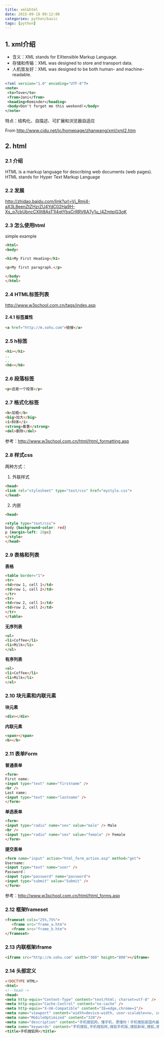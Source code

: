 ```yaml
---
title: xml&html
date: 2015-09-18 09:12:00
categories: python/basic
tags: [python]
---
```

## 1. xml介绍
- 含义：XML stands for EXtensible Markup Language.
- 存储和传输：XML was designed to store and transport data.
- 人机皆友好：XML was designed to be both human- and machine-readable.

``` xml
<?xml version="1.0" encoding="UTF-8"?>
<note>
 <to>Tove</to>
 <from>Jani</from>
 <heading>Reminder</heading>
 <body>Don't forget me this weekend!</body>
</note>
```

特点：结构化、自描述、可扩展和浏览器自适应

From <http://www.cidu.net/jc/homepage/zhanwang/xml/xml2.htm> 

## 2. html
### 2.1 介绍
HTML is a markup language for describing web documents (web pages).
HTML stands for Hyper Text Markup Language

### 2.2 发展
http://zhidao.baidu.com/link?url=Vi_Rmj4-aX3L8eenZtZHzrZU4YdC02Ha9H-Xs_p7cbUbncCXIIt8AsT1I4qtYbsCrRRV6A7y1u_l4ZmtpiG3oK

### 2.3 怎么使用html
simple example
``` html
<html>
<body>

<h1>My First Heading</h1>

<p>My first paragraph.</p>

</body>
</html>
```
### 2.4 HTML标签列表
http://www.w3school.com.cn/tags/index.asp

#### 2.4.1 标签属性
``` html
<a href="http://m.sohu.com">链接</a>
```

### 2.5  h标签
``` html
<h1></h1>
..
..
<h6></h6>
```

### 2.6 段落标签
``` html
<p>这是一个段落</p>
```

### 2.7 格式化标签
``` html
<b>加粗</b>
<big>加大</big>
<i>斜体</i>
<strong>着重</strong>
<del>删除</del>
```

参考：http://www.w3school.com.cn/html/html_formatting.asp

### 2.8 样式css
两种方式：

1. 外联样式
``` html
<head>
<link rel="stylesheet" type="text/css" href="mystyle.css">
</head>
```
2. 内嵌
``` html
<head>

<style type="text/css">
body {background-color: red}
p {margin-left: 20px}
</style>
</head>
```

### 2.9 表格和列表
**表格**
``` html
<table border="1">
<tr>
<td>row 1, cell 1</td>
<td>row 1, cell 2</td>
</tr>
<tr>
<td>row 2, cell 1</td>
<td>row 2, cell 2</td>
</tr>
</table>
```

**无序列表**
``` html
<ul>
<li>Coffee</li>
<li>Milk</li>
</ul>
```

**有序列表**
``` html
<ol>
<li>Coffee</li>
<li>Milk</li>
</ol>
```

### 2.10 块元素和内联元素
**块元素**
``` html
<div></div>
```

**内联元素**
``` html
<span></span>
<b></b>
```

### 2.11 表单Form
**普通表单**
``` html
<form>
First name:
<input type="text" name="firstname" />
<br />
Last name:
<input type="text" name="lastname" />
</form>
```

**单选表单**
``` html
<form>
<input type="radio" name="sex" value="male" /> Male
<br />
<input type="radio" name="sex" value="female" /> Female
</form>
```

**提交表单**
``` html
<form name="input" action="html_form_action.asp" method="get">
Username:
<input type="text" name="user" />
Password：
<input type="password" name="password">
<input type="submit" value="Submit" />
</form>
```

参考：http://www.w3school.com.cn/html/html_forms.asp

### 2.12 框架frameset
``` html
<frameset cols="25%,75%">
   <frame src="frame_a.htm">
   <frame src="frame_b.htm">
</frameset>
```

### 2.13 内联框架iframe
``` html
<iframe src="http://m.sohu.com" width="360" height="800"></iframe>
```

### 2.14 头部定义
``` html
<!DOCTYPE HTML>
<html>
<!--head-->
<head>
<meta http-equiv="Content-Type" content="text/html; charset=utf-8" />
<meta http-equiv="Cache-Control" content="no-cache" />
<meta http-equiv="X-UA-Compatible" content="IE=edge,chrome=1"/>
<meta name="viewport" content="width=device-width, user-scalable=no, initial-scale=1.0, maximum-scale=1.0, minimum-scale=1.0" />
<meta name="MobileOptimized" content="320"/>
<meta name="description" content="手机搜狐网，懂手机，更懂你！手机搜狐是国内最大的移动门户之一，利用搜狐门户矩阵资源，内容覆盖新闻、财经、体育、娱乐、女人、图库、视频等资讯，为7亿手机用户打造随时随地的掌上资讯生活。手机搜狐网，手机搜狐触版- m.sohu.com" />
<meta name="keywords" content="手机搜狐,手机搜狐网,搜狐手机版,搜狐新闻,搜狐,搜狐网,资讯,娱乐,女人,神吐槽,热辣评,狐揭秘" />
<title>手机搜狐网</title>
```